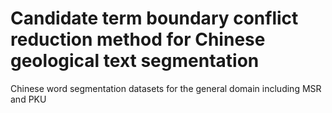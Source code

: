 # Candidate term boundary conflict reduction method for Chinese geological text segmentation

Chinese word segmentation datasets for the general domain including MSR and PKU
